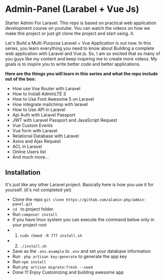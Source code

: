 # Admin-Panel (Larabel + Vue Js)
Starter Admin For Laravel. This repo is based on practical web application development course on youtube. You can watch the videos on how we make this project or just git clone the project and start using. it. 


Let's Build a Multi-Purpose Laravel + Vue Application is out now. In this series, you learn everything you need to know about Building a complete web application with Laravel and Vue js. So, I am so excited that so many of you guys like my content and keep inspiring me to create more videos. My goals is to inspire you to write better code and better applications. 


<b> Here are the things you will learn in this series and what the repo include out of the box: </b>

* How use Vue Router with Laravel
* How to Install AdminLTE 3
* How to Use Font Awesome 5 on Laravel
* How integrate mailchimp with laravel
* How to Use API in Laravel
* Api Auth with Laravel Passport
* JWT with Laravel Passport and JavaScript Request
* Vue Custom Events
* Vue form with Laravel
* Relational Database with Laravel
* Axios and Ajax Request
* ACL in Laravel
* Online Users list
* And much more...

## Installation

It's just like any other Laravel project. Basically here is how you use it for yourself. (it's not completed yet) 

* Clone the repo ` git clone https://github.com/alamin-php/admin-panel.git `
* `cd ` to project folder. 
* Run ` composer install `
* If you have linux system you can execute the command below only in your project root
* 1) `sudo chmod -R 777 install.sh`
* 2) `./install.sh`
* Save as the `.env.example` to `.env` and set your database information 
* Run ` php artisan key:generate` to generate the app key
* Run ` npm install ` 
* Run ` php artisan migrate:fresh --seed ` 
* Done !!! Enjoy Customizing and building awesome app 


